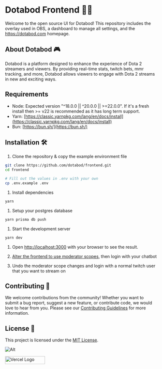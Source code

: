 # Dotabod Frontend 👨‍💻

Welcome to the open source UI for Dotabod! This repository includes the overlay used in OBS, a dashboard to manage all settings, and the https://dotabod.com homepage.

## About Dotabod 🎮

Dotabod is a platform designed to enhance the experience of Dota 2 streamers and viewers. By providing real-time stats, twitch bets, mmr tracking, and more, Dotabod allows viewers to engage with Dota 2 streams in new and exciting ways.

## Requirements

- Node: Expected version "^18.0.0 || ^20.0.0 || >=22.0.0". If it's a fresh install then >= v22 is recommended as it has long term support.
- Yarn: [https://classic.yarnpkg.com/lang/en/docs/install](https://classic.yarnpkg.com/lang/en/docs/install)
- Bun: [https://bun.sh/](https://bun.sh/)

## Installation 🛠️

1. Clone the repository & copy the example environment file

```bash
git clone https://github.com/dotabod/frontend.git
cd frontend

# Fill out the values in .env with your own
cp .env.example .env
```

1. Install dependencies

```bash
yarn
```

1. Setup your postgres database

```bash
yarn prisma db push
```

1. Start the development server

```bash
yarn dev
```

1. Open [http://localhost:3000](http://localhost:3000) with your browser to see the result.

1. [Alter the frontend to use moderator scopes](https://github.com/dotabod/frontend/blob/3d884389f4b448fcf67ce5c149f265bbe9394ee4/src/lib/auth.ts#L42), then login with your chatbot

1. Undo the moderator scope changes and login with a normal twitch user that you want to stream on

## Contributing 🤝

We welcome contributions from the community! Whether you want to submit a bug report, suggest a new feature, or contribute code, we would love to hear from you. Please see our [Contributing Guidelines](CONTRIBUTING.md) for more information.

## License 📝

This project is licensed under the [MIT License](LICENSE).

![Alt](https://repobeats.axiom.co/api/embed/ea30ccaa0e412de306ca98de53ea20d18cfdfa37.svg 'Repobeats analytics image')

<img alt="Vercel Logo" width="132" height="26" src="public/images/vercel.svg">
